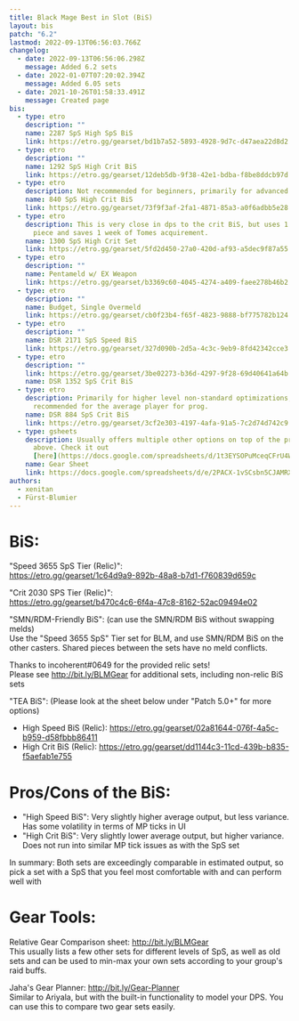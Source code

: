 ```yaml
---
title: Black Mage Best in Slot (BiS)
layout: bis
patch: "6.2"
lastmod: 2022-09-13T06:56:03.766Z
changelog:
  - date: 2022-09-13T06:56:06.298Z
    message: Added 6.2 sets
  - date: 2022-01-07T07:20:02.394Z
    message: Added 6.05 sets
  - date: 2021-10-26T01:58:33.491Z
    message: Created page
bis:
  - type: etro
    description: ""
    name: 2287 SpS High SpS BiS
    link: https://etro.gg/gearset/bd1b7a52-5893-4928-9d7c-d47aea22d8d2
  - type: etro
    description: ""
    name: 1292 SpS High Crit BiS
    link: https://etro.gg/gearset/12deb5db-9f38-42e1-bdba-f8be8ddcb97d
  - type: etro
    description: Not recommended for beginners, primarily for advanced nonstandard gameplay
    name: 840 SpS High Crit BiS
    link: https://etro.gg/gearset/73f9f3af-2fa1-4871-85a3-a0f6adbb5e28
  - type: etro
    description: This is very close in dps to the crit BiS, but uses 1 less Tome
      piece and saves 1 week of Tomes acquirement.
    name: 1300 SpS High Crit Set
    link: https://etro.gg/gearset/5fd2d450-27a0-420d-af93-a5dec9f87a55
  - type: etro
    description: ""
    name: Pentameld w/ EX Weapon
    link: https://etro.gg/gearset/b3369c60-4045-4274-a409-faee278b46b2
  - type: etro
    description: ""
    name: Budget, Single Overmeld
    link: https://etro.gg/gearset/cb0f23b4-f65f-4823-9888-bf775782b124
  - type: etro
    description: ""
    name: DSR 2171 SpS Speed BiS
    link: https://etro.gg/gearset/327d090b-2d5a-4c3c-9eb9-8fd42342cce3
  - type: etro
    description: ""
    link: https://etro.gg/gearset/3be02273-b36d-4297-9f28-69d40641a64b
    name: DSR 1352 SpS Crit BiS
  - type: etro
    description: Primarily for higher level non-standard optimizations, less
      recommended for the average player for prog.
    name: DSR 884 SpS Crit BiS
    link: https://etro.gg/gearset/3cf2e303-4197-4afa-91a5-7c2d74d742c9
  - type: gsheets
    description: Usually offers multiple other options on top of the provided ones
      above. Check it out
      [here](https://docs.google.com/spreadsheets/d/1t3EYSOPuMceqCFrU4WAbzSd4gbYi-J7YeMB36dNmaWM/edit#gid=654212594)
    name: Gear Sheet
    link: https://docs.google.com/spreadsheets/d/e/2PACX-1vSCsbn5CJAMRXv-WJEV-W1FCPtrVhZeMU0JD8SleJ_Ga_5ur7wgLisKdca5M-KzTqahrtCjAP9qLtvG/pubhtml
authors:
  - xenitan
  - Fürst-Blumier
---
```

# BiS:

"Speed 3655 SpS Tier (Relic)":\
<https://etro.gg/gearset/1c64d9a9-892b-48a8-b7d1-f760839d659c>  

"Crit 2030 SPS Tier (Relic)":\
<https://etro.gg/gearset/b470c4c6-6f4a-47c8-8162-52ac09494e02>  

"SMN/RDM-Friendly BiS": (can use the SMN/RDM BiS without swapping melds)\
Use the "Speed 3655 SpS" Tier set for BLM, and use SMN/RDM BiS on the other casters. Shared pieces between the sets have no meld conflicts.

Thanks to incoherent#0649 for the provided relic sets!\
Please see <http://bit.ly/BLMGear> for additional sets, including non-relic BiS sets

"TEA BiS": (Please look at the sheet below under "Patch 5.0+" for more options)

* High Speed BiS (Relic): <https://etro.gg/gearset/02a81644-076f-4a5c-b959-d58fbbb86411> 
* High Crit BiS (Relic): <https://etro.gg/gearset/dd1144c3-11cd-439b-b835-f5aefab1e755>

# Pros/Cons of the BiS:

* "High Speed BiS": Very slightly higher average output, but less variance. Has some volatility in terms of MP ticks in UI
* "High Crit BiS": Very slightly lower average output, but higher variance. Does not run into similar MP tick issues as with the SpS set

In summary: Both sets are exceedingly comparable in estimated output, so pick a set with a SpS that you feel most comfortable with and can perform well with

# Gear Tools:

Relative Gear Comparison sheet: <http://bit.ly/BLMGear>\
This usually lists a few other sets for different levels of SpS, as well as old sets and can be used to min-max your own sets according to your group's raid buffs.

Jaha's Gear Planner: <http://bit.ly/Gear-Planner>\
Similar to Ariyala, but with the built-in functionality to model your DPS. You can use this to compare two gear sets easily.